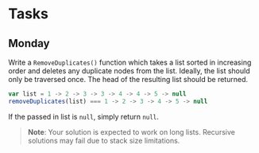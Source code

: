# Tasks

## Monday

Write a `RemoveDuplicates()` function which takes a list sorted in increasing order and deletes any duplicate nodes from the list. Ideally, the list should only be traversed once. The head of the resulting list should be returned.

```js
var list = 1 -> 2 -> 3 -> 3 -> 4 -> 4 -> 5 -> null
removeDuplicates(list) === 1 -> 2 -> 3 -> 4 -> 5 -> null
```

If the passed in list is `null`, simply return `null`.

> **Note**: Your solution is expected to work on long lists. Recursive solutions may fail due to stack size limitations.

